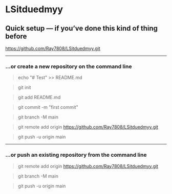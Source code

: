 # LSitduedmyy

## Quick setup — if you’ve done this kind of thing before

https://github.com/Ray7808/LSitduedmyy.git

---

### …or create a new repository on the command line

> echo "# Test" >> README.md

> git init

> git add README.md

> git commit -m "first commit"

> git branch -M main

> git remote add origin https://github.com/Ray7808/LSitduedmyy.git

> git push -u origin main

---

### …or push an existing repository from the command line

> git remote add origin https://github.com/Ray7808/LSitduedmyy.git

> git branch -M main

> git push -u origin main
